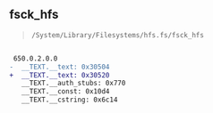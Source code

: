 ## fsck_hfs

> `/System/Library/Filesystems/hfs.fs/fsck_hfs`

```diff

 650.0.2.0.0
-  __TEXT.__text: 0x30504
+  __TEXT.__text: 0x30520
   __TEXT.__auth_stubs: 0x770
   __TEXT.__const: 0x10d4
   __TEXT.__cstring: 0x6c14

```
